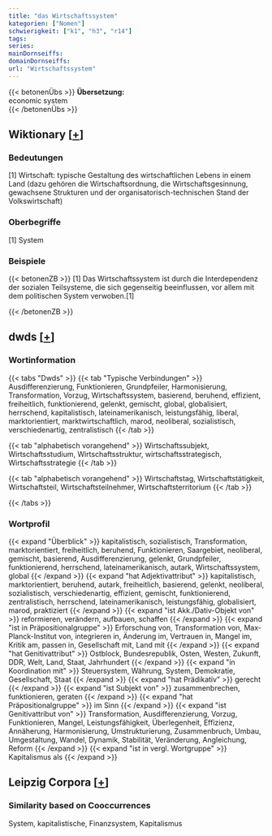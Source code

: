 ```yaml
---
title: "das Wirtschaftssystem"
kategorien: ["Nomen"]
schwierigkeit: ["k1", "h3", "r14"]
tags:
series:
mainDornseiffs:
domainDornseiffs:
url: "Wirtschaftssystem"
---
```


{{< betonenÜbs >}}
**Übersetzung:**  
economic system  
{{< /betonenÜbs >}}

## Wiktionary [[+](https://de.wiktionary.org/wiki/Wirtschaftssystem)]

### Bedeutungen
[1] Wirtschaft:  typische Gestaltung des wirtschaftlichen Lebens in einem Land (dazu gehören die Wirtschaftsordnung, die Wirtschaftsgesinnung, gewachsene Strukturen und der organisatorisch-technischen Stand der Volkswirtschaft)  

### Oberbegriffe
[1] System  

### Beispiele
{{< betonenZB >}}
[1] Das Wirtschaftssystem ist durch die Interdependenz der sozialen Teilsysteme, die sich gegenseitig beeinflussen, vor allem mit dem politischen System verwoben.[1]  

{{< /betonenZB >}}


## dwds [[+](https://www.dwds.de/wb/Wirtschaftssystem)]

### Wortinformation
{{< tabs "Dwds" >}}
{{< tab "Typische Verbindungen" >}}
Ausdifferenzierung, Funktionieren, Grundpfeiler, Harmonisierung, Transformation, Vorzug, Wirtschaftssystem, basierend, beruhend, effizient, freiheitlich, funktionierend, gelenkt, gemischt, global, globalisiert, herrschend, kapitalistisch, lateinamerikanisch, leistungsfähig, liberal, marktorientiert, marktwirtschaftlich, marod, neoliberal, sozialistisch, verschiedenartig, zentralistisch
{{< /tab >}}

{{< tab "alphabetisch vorangehend" >}}
Wirtschaftssubjekt, Wirtschaftsstudium, Wirtschaftsstruktur, wirtschaftsstrategisch, Wirtschaftsstrategie
{{< /tab >}}

{{< tab "alphabetisch vorangehend" >}}
Wirtschaftstag, Wirtschaftstätigkeit, Wirtschaftsteil, Wirtschaftsteilnehmer, Wirtschaftsterritorium
{{< /tab >}}

{{< /tabs >}}

### Wortprofil
{{< expand "Überblick" >}} kapitalistisch, sozialistisch, Transformation, marktorientiert, freiheitlich, beruhend, Funktionieren, Saargebiet, neoliberal, gemischt, basierend, Ausdifferenzierung, gelenkt, Grundpfeiler, funktionierend, herrschend, lateinamerikanisch, autark, Wirtschaftssystem, global {{< /expand >}}
{{< expand "hat Adjektivattribut" >}} kapitalistisch, marktorientiert, beruhend, autark, freiheitlich, basierend, gelenkt, neoliberal, sozialistisch, verschiedenartig, effizient, gemischt, funktionierend, zentralistisch, herrschend, lateinamerikanisch, leistungsfähig, globalisiert, marod, praktiziert {{< /expand >}}
{{< expand "ist Akk./Dativ-Objekt von" >}} reformieren, verändern, aufbauen, schaffen {{< /expand >}}
{{< expand "ist in Präpositionalgruppe" >}} Erforschung von, Transformation von, Max-Planck-Institut von, integrieren in, Änderung im, Vertrauen in, Mangel im, Kritik am, passen in, Gesellschaft mit, Land mit {{< /expand >}}
{{< expand "hat Genitivattribut" >}} Ostblock, Bundesrepublik, Osten, Westen, Zukunft, DDR, Welt, Land, Staat, Jahrhundert {{< /expand >}}
{{< expand "in Koordination mit" >}} Steuersystem, Währung, System, Demokratie, Gesellschaft, Staat {{< /expand >}}
{{< expand "hat Prädikativ" >}} gerecht {{< /expand >}}
{{< expand "ist Subjekt von" >}} zusammenbrechen, funktionieren, geraten {{< /expand >}}
{{< expand "hat Präpositionalgruppe" >}} im Sinn {{< /expand >}}
{{< expand "ist Genitivattribut von" >}} Transformation, Ausdifferenzierung, Vorzug, Funktionieren, Mangel, Leistungsfähigkeit, Überlegenheit, Effizienz, Annäherung, Harmonisierung, Umstrukturierung, Zusammenbruch, Umbau, Umgestaltung, Wandel, Dynamik, Stabilität, Veränderung, Angleichung, Reform {{< /expand >}}
{{< expand "ist in vergl. Wortgruppe" >}} Kapitalismus als {{< /expand >}}

## Leipzig Corpora [[+](https://corpora.uni-leipzig.de/en/res?word=Wirtschaftssystem&corpusId=deu_newscrawl-public_2018)]


### Similarity based on Cooccurrences
System, kapitalistische, Finanzsystem, Kapitalismus

